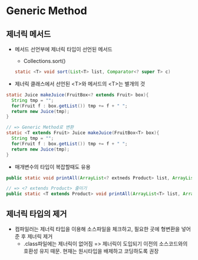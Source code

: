 # Generic Method

## 제너릭 메서드

- 메서드 선언부에 제너릭 타입이 선언된 메서드

  - Collections.sort()

  ```java
  static <T> void sort(List<T> list, Comparator<? super T> c)
  ```

- 제너릭 클래스에서 선언된 \<T>와 메서드의 \<T>는 별개의 것

```java
static Juice makeJuice(FruitBox<? extends Fruit> box){
  String tmp = "";
  for(Fruit f : box.getList()) tmp += f + " ";
  return new Juice(tmp);
}

// => Generic Method로 변환
static <T extends Fruit> Juice makeJuice(FruitBox<T> box){
  String tmp = "";
  for(Fruit f : box.getList()) tmp += f + " ";
  return new Juice(tmp);
}
```

- 매개변수의 타입이 복잡할때도 유용

```java
public static void printAll(ArrayList<? extneds Product> list, ArrayList<? extends Product> list2){ ... }

// => <? extends Product> 줄이기
public static <T extends Product> void printAll(ArrayList<T> list, ArrayList<T> list2){ ...}
```

## 제너릭 타입의 제거

- 컴파일러는 제너릭 타입을 이용해 소스파일을 체크하고, 필요한 곳에 형변환을 넣어준 후 제너릭 제거
  - .class파일에는 제너릭이 없어짐 => 제너릭이 도입되기 이전의 소스코드와의 호환성 유지 때문. 현재는 원시타입을 배제하고 코딩하도록 권장